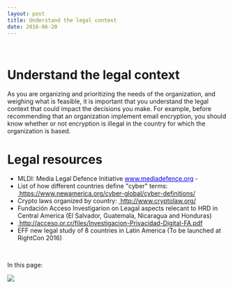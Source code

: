 ```yaml
---
layout: post
title: Understand the legal context
date: 2016-06-20
---
```


<body class="mceContentBody aui-theme-default wiki-content fullsize">
<p> </p> <div class="contentLayout2">
<div class="columnLayout two-equal" data-layout="two-equal">
<div class="cell normal" data-type="normal">
<div class="innerCell">
<h1>Understand the legal context</h1><p>As you are organizing and prioritizing the needs of the organization, and weighing what is feasible, it is important that you understand the legal context that could impact the decisions you make. For example, before recommending that an organization implement email encryption, you should know whether or not encryption is illegal in the country for which the organization is based.</p><h1>Legal resources</h1><ul><li>MLDI: Media Legal Defence Initiative <a href="http://www.mediadefence.org"><span style="color: rgb(0,0,238);"><span style="text-decoration: underline;">www.mediadefence.org</span></span></a> - </li><li>List of how different countries define "cyber" terms: <a href="https://www.newamerica.org/cyber-global/cyber-definitions/"><span style="color: rgb(0,0,238);"> </span></a><a class="external-link" href="https://www.newamerica.org/cyber-global/cyber-definitions/+" rel="nofollow">https://www.newamerica.org/cyber-global/cyber-definitions/</a></li><li>Crypto laws organized by country: <a href="http://www.cryptolaw.org/"><span style="color: rgb(0,0,238);"> </span></a><a class="external-link" href="http://www.cryptolaw.org/+" rel="nofollow">http://www.cryptolaw.org/</a> </li><li>Fundación Acceso Investigarion on Leagal aspects relecant to HRD in Central America (El Salvador, Guatemala, Nicaragua and Honduras)</li><li><a href="http://acceso.or.cr/files/Investigacion-Privacidad-Digital-FA.pdf"><span style="color: rgb(0,0,238);"> </span></a><a class="external-link" href="http://acceso.or.cr/files/Investigacion-Privacidad-Digital-FA.pdf+" rel="nofollow">http://acceso.or.cr/files/Investigacion-Privacidad-Digital-FA.pdf</a></li><li>EFF new legal study of 8 countries in Latin America (To be launched at RightCon 2016)</li></ul><p> </p></div>
</div>
<div class="cell normal" data-type="normal">
<div class="innerCell">
<p>In this page:</p><p><img class="editor-inline-macro" data-macro-id="df1ac91b-4670-41d4-bc85-08893fccd6a0" data-macro-name="toc" data-macro-schema-version="1" src="/plugins/servlet/confluence/placeholder/macro?definition=e3RvY30&amp;locale=en_GB&amp;version=2"/></p></div>
</div>
</div>
</div>
<p> </p>
</body>